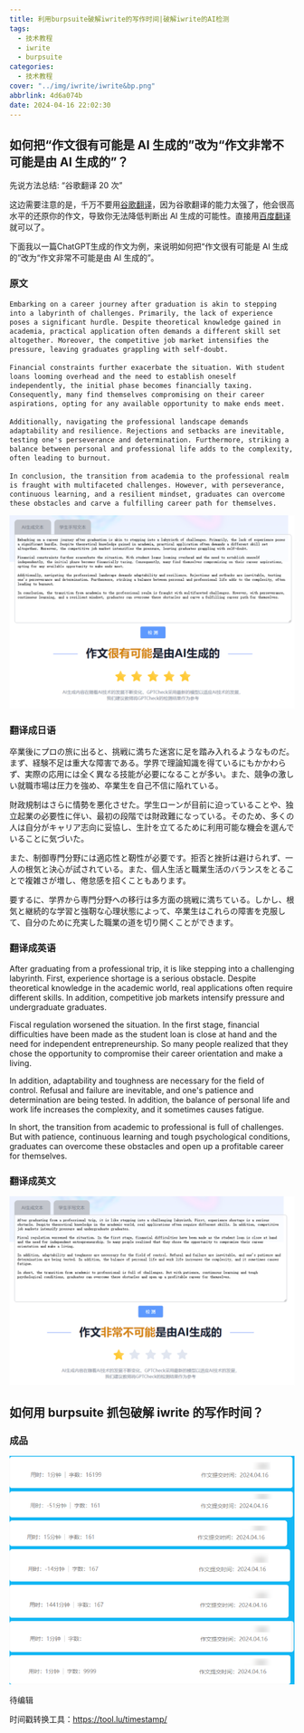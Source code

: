 ```yaml
---
title: 利用burpsuite破解iwrite的写作时间|破解iwrite的AI检测
tags:
  - 技术教程
  - iwrite
  - burpsuite
categories:
  - 技术教程
cover: "../img/iwrite/iwrite&bp.png"
abbrlink: 4d6a074b
date: 2024-04-16 22:02:30
---
```


## 如何把“作文很有可能是 AI 生成的”改为“作文非常不可能是由 AI 生成的”？

先说方法总结: “谷歌翻译 20 次”

这边需要注意的是，千万不要用[谷歌翻译](https://translate.google.cn/)，因为谷歌翻译的能力太强了，他会很高水平的还原你的作文，导致你无法降低判断出 AI 生成的可能性。直接用[百度翻译](https://fanyi.baidu.com/)就可以了。

下面我以一篇ChatGPT生成的作文为例，来说明如何把“作文很有可能是 AI 生成的”改为“作文非常不可能是由 AI 生成的”。

### 原文

```
Embarking on a career journey after graduation is akin to stepping into a labyrinth of challenges. Primarily, the lack of experience poses a significant hurdle. Despite theoretical knowledge gained in academia, practical application often demands a different skill set altogether. Moreover, the competitive job market intensifies the pressure, leaving graduates grappling with self-doubt.

Financial constraints further exacerbate the situation. With student loans looming overhead and the need to establish oneself independently, the initial phase becomes financially taxing. Consequently, many find themselves compromising on their career aspirations, opting for any available opportunity to make ends meet.

Additionally, navigating the professional landscape demands adaptability and resilience. Rejections and setbacks are inevitable, testing one's perseverance and determination. Furthermore, striking a balance between personal and professional life adds to the complexity, often leading to burnout.

In conclusion, the transition from academia to the professional realm is fraught with multifaceted challenges. However, with perseverance, continuous learning, and a resilient mindset, graduates can overcome these obstacles and carve a fulfilling career path for themselves.
```

![原文](../img/iwrite/1713282497160.png)

### 翻译成日语

卒業後にプロの旅に出ると、挑戦に満ちた迷宮に足を踏み入れるようなものだ。まず、経験不足は重大な障害である。学界で理論知識を得ているにもかかわらず、実際の応用には全く異なる技能が必要になることが多い。また、競争の激しい就職市場は圧力を強め、卒業生を自己不信に陥れている。

財政規制はさらに情勢を悪化させた。学生ローンが目前に迫っていることや、独立起業の必要性に伴い、最初の段階では財政難になっている。そのため、多くの人は自分がキャリア志向に妥協し、生計を立てるために利用可能な機会を選んでいることに気づいた。

また、制御専門分野には適応性と靭性が必要です。拒否と挫折は避けられず、一人の根気と決心が試されている。また、個人生活と職業生活のバランスをとることで複雑さが増し、倦怠感を招くこともあります。

要するに、学界から専門分野への移行は多方面の挑戦に満ちている。しかし、根気と継続的な学習と強靭な心理状態によって、卒業生はこれらの障害を克服して、自分のために充実した職業の道を切り開くことができます。

### 翻译成英语

After graduating from a professional trip, it is like stepping into a challenging labyrinth. First, experience shortage is a serious obstacle. Despite theoretical knowledge in the academic world, real applications often require different skills. In addition, competitive job markets intensify pressure and undergraduate graduates.

Fiscal regulation worsened the situation. In the first stage, financial difficulties have been made as the student loan is close at hand and the need for independent entrepreneurship. So many people realized that they chose the opportunity to compromise their career orientation and make a living.

In addition, adaptability and toughness are necessary for the field of control. Refusal and failure are inevitable, and one's patience and determination are being tested. In addition, the balance of personal life and work life increases the complexity, and it sometimes causes fatigue.

In short, the transition from academic to professional is full of challenges. But with patience, continuous learning and tough psychological conditions, graduates can overcome these obstacles and open up a profitable career for themselves.

### 翻译成英文

![翻译之后](../img/iwrite/PixPin_2024-04-16_23-50-49.png)

## 如何用 burpsuite 抓包破解 iwrite 的写作时间？

### 成品

![成品](../img/iwrite/image.png)

待编辑

时间戳转换工具：https://tool.lu/timestamp/
